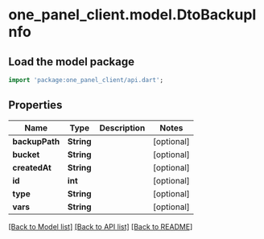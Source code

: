 # one_panel_client.model.DtoBackupInfo

## Load the model package
```dart
import 'package:one_panel_client/api.dart';
```

## Properties
Name | Type | Description | Notes
------------ | ------------- | ------------- | -------------
**backupPath** | **String** |  | [optional] 
**bucket** | **String** |  | [optional] 
**createdAt** | **String** |  | [optional] 
**id** | **int** |  | [optional] 
**type** | **String** |  | [optional] 
**vars** | **String** |  | [optional] 

[[Back to Model list]](../README.md#documentation-for-models) [[Back to API list]](../README.md#documentation-for-api-endpoints) [[Back to README]](../README.md)


